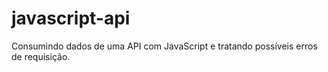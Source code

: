 # javascript-api
Consumindo dados de uma API com JavaScript e tratando possíveis erros de requisição. 
